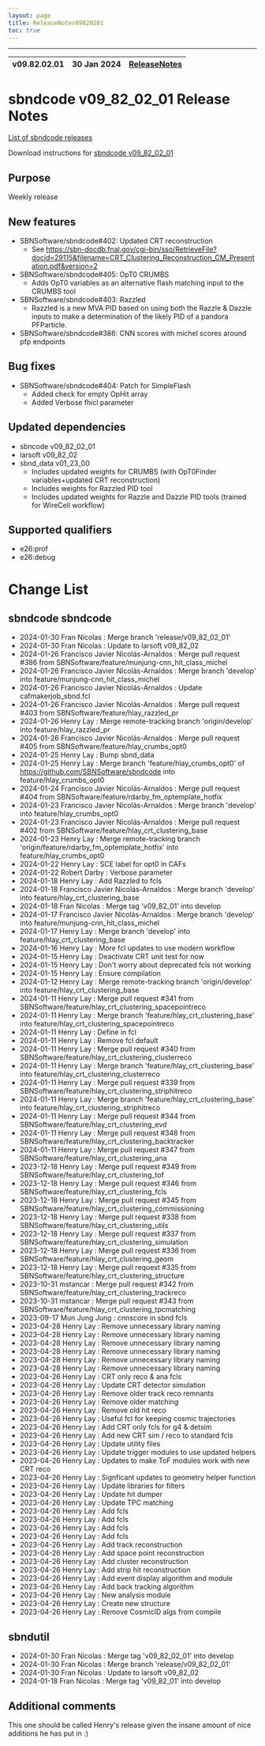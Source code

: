 ```yaml
---
layout: page
title: ReleaseNotes09820201
toc: true
---
```


-----------------------------------------------------------------------------
| v09.82.02.01 | 30 Jan 2024 | [ReleaseNotes](ReleaseNotes09820201.html) |
| --- | --- | --- |



sbndcode v09_82_02_01 Release Notes
=======================================================================================

[List of sbndcode releases](List_of_SBND_code_releases.html)

Download instructions for [sbndcode v09_82_02_01](http://scisoft.fnal.gov/scisoft/bundles/sbnd/v09_82_02_01/sbndcode-v09_82_02_01.html)

Purpose
---------------------------------------------------
Weekly release

New features
---------------------------------------------------
* SBNSoftware/sbndcode#402: Updated CRT reconstruction
  * See https://sbn-docdb.fnal.gov/cgi-bin/sso/RetrieveFile?docid=29115&filename=CRT_Clustering_Reconstruction_CM_Presentation.pdf&version=2 
* SBNSoftware/sbndcode#405: OpT0 CRUMBS
  * Adds OpT0 variables as an alternative flash matching input to the CRUMBS tool
* SBNSoftware/sbndcode#403: Razzled
  * Razzled is a new MVA PID based on using both the Razzle & Dazzle inputs to make a determination of the likely PID of a pandora PFParticle. 
* SBNSoftware/sbndcode#386: CNN scores with michel scores around pfp endpoints

Bug fixes
---------------------------------------------------
* SBNSoftware/sbndcode#404: Patch for SimpleFlash
  * Added check for empty OpHit array
  * Added Verbose fhicl parameter 

Updated dependencies
---------------------------------------------------
* sbncode v09_82_02_01
* larsoft v09_82_02
* sbnd_data v01_23_00
  * Includes updated weights for CRUMBS (with OpT0Finder variables+updated CRT reconstruction)
  * Includes weights for Razzled PID tool
  * Includes updated weights for Razzle and Dazzle PID tools (trained for WireCell workflow)
 
Supported qualifiers
---------------------------------------------------
* e26:prof
* e26:debug
  

Change List
==========================================

sbndcode sbndcode
---------------------------------------------------

* 2024-01-30  Fran Nicolas : Merge branch 'release/v09_82_02_01'
* 2024-01-30  Fran Nicolas : Update to larsoft v09_82_02
* 2024-01-26  Francisco Javier Nicolás-Arnaldos : Merge pull request #386 from SBNSoftware/feature/munjung-cnn_hit_class_michel
* 2024-01-26  Francisco Javier Nicolás-Arnaldos : Merge branch 'develop' into feature/munjung-cnn_hit_class_michel
* 2024-01-26  Francisco Javier Nicolás-Arnaldos : Update cafmakerjob_sbnd.fcl
* 2024-01-26  Francisco Javier Nicolás-Arnaldos : Merge pull request #403 from SBNSoftware/feature/hlay_razzled_pr
* 2024-01-26  Henry Lay : Merge remote-tracking branch 'origin/develop' into feature/hlay_razzled_pr
* 2024-01-26  Francisco Javier Nicolás-Arnaldos : Merge pull request #405 from SBNSoftware/feature/hlay_crumbs_opt0
* 2024-01-25  Henry Lay : Bump sbnd_data
* 2024-01-25  Henry Lay : Merge branch 'feature/hlay_crumbs_opt0' of https://github.com/SBNSoftware/sbndcode into feature/hlay_crumbs_opt0
* 2024-01-24  Francisco Javier Nicolás-Arnaldos : Merge pull request #404 from SBNSoftware/feature/rdarby_fm_optemplate_hotfix
* 2024-01-23  Francisco Javier Nicolás-Arnaldos : Merge branch 'develop' into feature/hlay_crumbs_opt0
* 2024-01-23  Francisco Javier Nicolás-Arnaldos : Merge pull request #402 from SBNSoftware/feature/hlay_crt_clustering_base
* 2024-01-23  Henry Lay : Merge remote-tracking branch 'origin/feature/rdarby_fm_optemplate_hotfix' into feature/hlay_crumbs_opt0
* 2024-01-22  Henry Lay : SCE label for opt0 in CAFs
* 2024-01-22  Robert Darby : Verbose parameter
* 2024-01-18  Henry Lay : Add Razzled to fcls
* 2024-01-18  Francisco Javier Nicolás-Arnaldos : Merge branch 'develop' into feature/hlay_crt_clustering_base
* 2024-01-18  Fran Nicolas : Merge tag 'v09_82_01' into develop
* 2024-01-17  Francisco Javier Nicolás-Arnaldos : Merge branch 'develop' into feature/munjung-cnn_hit_class_michel
* 2024-01-17  Henry Lay : Merge branch 'develop' into feature/hlay_crt_clustering_base
* 2024-01-16  Henry Lay : More fcl updates to use modern workflow
* 2024-01-15  Henry Lay : Deactivate CRT unit test for now
* 2024-01-15  Henry Lay : Don't worry about deprecated fcls not working
* 2024-01-15  Henry Lay : Ensure compilation
* 2024-01-12  Henry Lay : Merge remote-tracking branch 'origin/develop' into feature/hlay_crt_clustering_base
* 2024-01-11  Henry Lay : Merge pull request #341 from SBNSoftware/feature/hlay_crt_clustering_spacepointreco
* 2024-01-11  Henry Lay : Merge branch 'feature/hlay_crt_clustering_base' into feature/hlay_crt_clustering_spacepointreco
* 2024-01-11  Henry Lay : Define in fcl
* 2024-01-11  Henry Lay : Remove fcl default
* 2024-01-11  Henry Lay : Merge pull request #340 from SBNSoftware/feature/hlay_crt_clustering_clusterreco
* 2024-01-11  Henry Lay : Merge branch 'feature/hlay_crt_clustering_base' into feature/hlay_crt_clustering_clusterreco
* 2024-01-11  Henry Lay : Merge pull request #339 from SBNSoftware/feature/hlay_crt_clustering_striphitreco
* 2024-01-11  Henry Lay : Merge branch 'feature/hlay_crt_clustering_base' into feature/hlay_crt_clustering_striphitreco
* 2024-01-11  Henry Lay : Merge pull request #344 from SBNSoftware/feature/hlay_crt_clustering_evd
* 2024-01-11  Henry Lay : Merge pull request #348 from SBNSoftware/feature/hlay_crt_clustering_backtracker
* 2024-01-11  Henry Lay : Merge pull request #347 from SBNSoftware/feature/hlay_crt_clustering_ana
* 2023-12-18  Henry Lay : Merge pull request #349 from SBNSoftware/feature/hlay_crt_clustering_tof
* 2023-12-18  Henry Lay : Merge pull request #346 from SBNSoftware/feature/hlay_crt_clustering_fcls
* 2023-12-18  Henry Lay : Merge pull request #345 from SBNSoftware/feature/hlay_crt_clustering_commissioning
* 2023-12-18  Henry Lay : Merge pull request #338 from SBNSoftware/feature/hlay_crt_clustering_utils
* 2023-12-18  Henry Lay : Merge pull request #337 from SBNSoftware/feature/hlay_crt_clustering_simulation
* 2023-12-18  Henry Lay : Merge pull request #336 from SBNSoftware/feature/hlay_crt_clustering_geom
* 2023-12-18  Henry Lay : Merge pull request #335 from SBNSoftware/feature/hlay_crt_clustering_structure
* 2023-10-31  mstancar : Merge pull request #342 from SBNSoftware/feature/hlay_crt_clustering_trackreco
* 2023-10-31  mstancar : Merge pull request #343 from SBNSoftware/feature/hlay_crt_clustering_tpcmatching
* 2023-09-17  Mun Jung Jung : cnnscore in sbnd fcls
* 2023-04-28  Henry Lay : Remove unnecessary library naming
* 2023-04-28  Henry Lay : Remove unnecessary library naming
* 2023-04-28  Henry Lay : Remove unnecessary library naming
* 2023-04-28  Henry Lay : Remove unnecessary library naming
* 2023-04-28  Henry Lay : Remove unnecessary library naming
* 2023-04-28  Henry Lay : Remove unnecessary library naming
* 2023-04-26  Henry Lay : CRT only reco & ana fcls
* 2023-04-26  Henry Lay : Update CRT detector simulation
* 2023-04-26  Henry Lay : Remove older track reco remnants
* 2023-04-26  Henry Lay : Remove older matching
* 2023-04-26  Henry Lay : Remove old hit reco
* 2023-04-26  Henry Lay : Useful fcl for keeping cosmic trajectories
* 2023-04-26  Henry Lay : Add CRT only fcls for g4 & detsim
* 2023-04-26  Henry Lay : Add new CRT sim / reco to standard fcls
* 2023-04-26  Henry Lay : Update utility files
* 2023-04-26  Henry Lay : Update trigger modules to use updated helpers
* 2023-04-26  Henry Lay : Updates to make ToF modules work with new CRT reco
* 2023-04-26  Henry Lay : Signficant updates to geometry helper function
* 2023-04-26  Henry Lay : Update libraries for filters
* 2023-04-26  Henry Lay : Update hit dumper
* 2023-04-26  Henry Lay : Update TPC matching
* 2023-04-26  Henry Lay : Add fcls
* 2023-04-26  Henry Lay : Add fcls
* 2023-04-26  Henry Lay : Add fcls
* 2023-04-26  Henry Lay : Add fcls
* 2023-04-26  Henry Lay : Add track reconstruction
* 2023-04-26  Henry Lay : Add space point reconstruction
* 2023-04-26  Henry Lay : Add cluster reconstruction
* 2023-04-26  Henry Lay : Add strip hit reconstruction
* 2023-04-26  Henry Lay : Add event display algorithm and module
* 2023-04-26  Henry Lay : Add back tracking algorithm
* 2023-04-26  Henry Lay : New analysis module
* 2023-04-26  Henry Lay : Create new structure
* 2023-04-26  Henry Lay : Remove CosmicID algs from compile

sbndutil
---------------------------------------------------

* 2024-01-30  Fran Nicolas : Merge tag 'v09_82_02_01' into develop
* 2024-01-30  Fran Nicolas : Merge branch 'release/v09_82_02_01'
* 2024-01-30  Fran Nicolas : Update to larsoft v09_82_02
* 2024-01-18  Fran Nicolas : Merge tag 'v09_82_01' into develop

Additional comments
---------------------------------------------------
This one should be called Henry's release given the insane amount of nice additions he has put in :)
